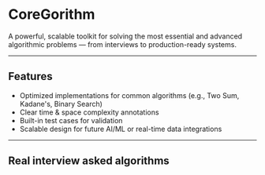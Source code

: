 # CoreGorithm

A powerful, scalable toolkit for solving the most essential and advanced algorithmic problems — from interviews to production-ready systems.

---

## Features

- Optimized implementations for common algorithms (e.g., Two Sum, Kadane's, Binary Search)
- Clear time & space complexity annotations
- Built-in test cases for validation
- Scalable design for future AI/ML or real-time data integrations

---


## Real interview asked algorithms